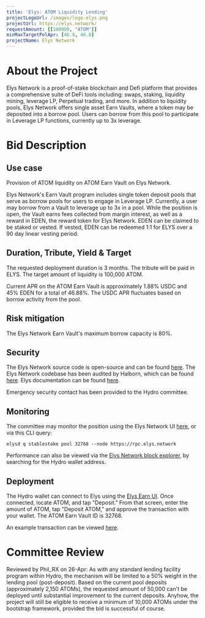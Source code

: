 ```yaml
---
title: 'Elys: ATOM Liquidity Lending'
projectLogoUrl: /images/logo-elys.png
projectUrl: https://elys.network/
requestAmount: [[100000, "ATOM"]]
minMaxTargetPolApr: [46.8, 46.8]
projectName: Elys Network
---
```


# About the Project

Elys Network is a proof-of-stake blockchain and Defi platform that provides a comprehensive suite of DeFi tools including: swaps, staking, liquidity mining, leverage LP, Perpetual trading, and more. In addition to liquidity pools, Elys Network offers single asset Earn Vaults, where a token may be deposited into a borrow pool. Users can borrow from this pool to participate in Leverage LP functions, currently up to 3x leverage.

# Bid Description

## Use case

Provision of ATOM liquidity on ATOM Earn Vault on Elys Network.

Elys Network's Earn Vault program includes single token deposit pools that serve as borrow pools for users to engage in Leverage LP. Currently, a user may borrow from a Vault to leverage up to 3x in a pool. While the position is open, the Vault earns fees collected from margin interest, as well as a reward in EDEN, the reward token for Elys Network. EDEN can be claimed to be staked or vested. If vested, EDEN can be redeemed 1:1 for ELYS over a 90 day linear vesting period.

## Duration, Tribute, Yield & Target

The requested deployment duration is 3 months. The tribute will be paid in ELYS. The target amount of liquidity is 100,000 ATOM.

Current APR on the ATOM Earn Vault is approximately 1.88% USDC and 45% EDEN for a total of 46.88%. The USDC APR fluctuates based on borrow activity from the pool.

## Risk mitigation

The Elys Network Earn Vault's maximum borrow capacity is 80%.

## Security

The Elys Network source code is open-source and can be found [here](https://github.com/elys-network/elys). The Elys Network codebase has been audited by Halborn, which can be found [here](https://www.halborn.com/audits/elys-network/elys-modules). Elys documentation can be found [here](https://elys-network.gitbook.io/docs).

Emergency security contact has been provided to the Hydro committee.

## Monitoring

The committee may monitor the position using the Elys Network UI [here](https://app.elys.network/earn/staking), or via this CLI query:

`elysd q stablestake pool 32768 --node https://rpc.elys.network`

Performance can also be viewed via the [Elys Network block explorer](https://mainnet.itrocket.net/elys/), by searching for the Hydro wallet address.

## Deployment

The Hydro wallet can connect to Elys using the [Elys Earn UI](https://app.elys.network/earn/vaults). Once connected, locate ATOM, and tap "Deposit." From that screen, enter the amount of ATOM, tap "Deposit ATOM," and approve the transaction with your wallet. The ATOM Earn Vault ID is 32768.

An example transaction can be viewed [here](https://elysscan.io/tx/4571dc37bb36b979edca77becbe49ad0a20f84f9c560fa9bccc18eba81bf0db2).

# Committee Review

Reviewed by Phil_RX on 26-Apr: As with any standard lending facility program within Hydro, the mechanism will be limited to a 50% weight in the lending pool (post-deposit). Based on the current pool deposits (approximately 2,150 ATOMs), the requested amount of 50,000 can't be deployed until substantial improvement to the current deposits. Anyhow, the project will still be eligible to receive a minimum of 10,000 ATOMs under the bootstrap framework, provided the bid is successful of course.
